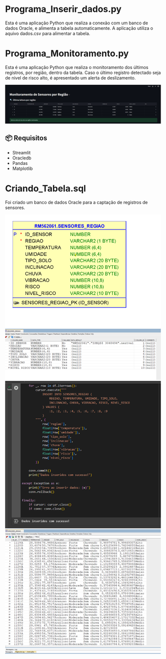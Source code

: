 # Programa_Inserir_dados.py

Esta é uma aplicação Python que realiza a conexão com um banco de dados Oracle, e alimenta a tabela automaticamente.
A aplicação utiliza o aquivo dados.csv para alimentar a tabela.


# Programa_Monitoramento.py

Esta é uma aplicação Python que realiza o monitoramento dos últimos registros, por região, dentro da tabela.
Caso o último registro detectado seja de nivel de risco alto, é apresentado um alerta de deslizamento.

<img src="/assets/5.png">

## 📦 Requisitos

- Streamlit
- Oracledb
- Pandas
- Matplotlib


# Criando_Tabela.sql
Foi criado um banco de dados Oracle para a captação de registros de sensores.

<img src="/assets/4.png">

<img src="/assets/2.png">

<img src="/assets/1.png">

<img src="/assets/3.png">
